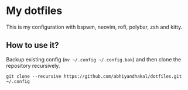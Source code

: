 # My dotfiles

This is my configuration with bspwm, neovim, rofi, polybar, zsh and kitty.

## How to use it?

Backup existing config (`mv ~/.config ~/.config.bak`) and then clone the repository recursively.

```
git clone --recursive https://github.com/abhiyandhakal/dotfiles.git ~/.config
```

